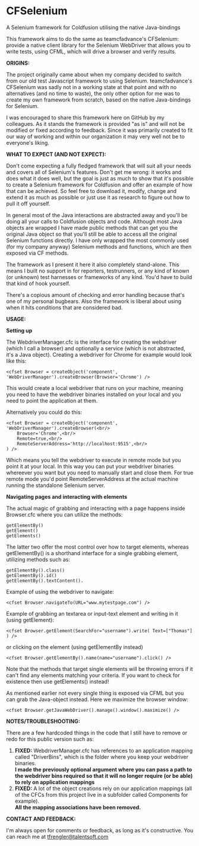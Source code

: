 # CFSelenium
A Selenium framework for Coldfusion utilising the native Java-bindings

This framework aims to do the same as teamcfadvance's CFSelenium: provide a native client library for the Selenium WebDriver that allows you to write tests, using CFML, which will drive a browser and verify results.

<b>ORIGINS:</b>

The project originally came about when my company decided to switch from our old test Javascript framework to using Selenium. 
teamcfadvance's CFSelenium was sadly not in a working state at that point and with no alternatives (and no time to waste), the only other
option for me was to create my own framework from scratch, based on the native Java-bindings for Selenium.

I was encouraged to share this framework here on GitHub by my colleagues. As it stands the framework is provided "as is" and will not be modified or fixed according to feedback. Since it was primarily created to fit our way of working and within our organization it may very well not be to everyone's liking.

<b>WHAT TO EXPECT (AND NOT EXPECT):</b>

Don't come expecting a fully fledged framework that will suit all your needs and covers all of Selenium's features. Don't get me wrong: it works and does what it does well, but the goal is just as much to show that it's possible to create a Selenium framework for Coldfusion and offer an example of how that can be achieved. So feel free to download it, modify, change and extend it as much as possible or just use it as research to figure out how to pull it off yourself.

In general most of the Java interactions are abstracted away and you'll be doing all your calls to Coldfusion objects and code. Although most Java objects are wrapped I have made public methods that can get you the original Java object so that you'll still be able to access all the original Selenium functions directly. I have only wrapped the most commonly used (for my company anyway) Selenium methods and functions, which are then exposed via CF methods.

The framework as I present it here it also completely stand-alone. This means I built no support in for reporters, testrunners, or any kind of known (or unknown) test harnesses or frameworks of any kind. You'd have to build that kind of hook yourself.

There's a copious amount of checking and error handling because that's one of my personal bugbears. Also the framework is liberal about using <cfthrow> when it hits conditions that are considered bad.

<b>USAGE:</b>

<b>Setting up</b>

The WebdriverManager.cfc is the interface for creating the webdriver (which I call a browser) and optionally a service (which is not abstracted, it's a Java object). Creating a webdriver for Chrome for example would look like this:
```
<cfset Browser = createObject('component', 'WebDriverManager').createBrowser(Browser='Chrome') />
```
This would create a local webdriver that runs on your machine, meaning you need to have the webdriver binaries installed on your local and you need to point the application at them.

Alternatively you could do this:
```
<cfset Browser = createObject('component', 'WebDriverManager').createBrowser(<br/>
	Browser='Chrome',<br/>
	Remote=true,<br/>
	RemoteServerAddress='http://localhost:9515',<br/>
) />
```
Which means you tell the webdriver to execute in remote mode but you point it at your local. In this way you can put your webdriver binaries whereever you want but you need to manually start and close them. For true remote mode you'd point RemoteServerAddress at the actual machine running the standalone Selenium server.

<b>Navigating pages and interacting with elements</b>

The actual magic of grabbing and interacting with a page happens inside Browser.cfc where you can utilize the methods:
```
getElementBy()
getElement()
getElements()
```
The latter two offer the most control over how to target elements, whereas getElementBy() is a shorthand interface for a single grabbing element, utilizing methods such as:
```
getElementBy().class()
getElementBy().id()
getElementBy().textContent().
```
Example of using the webdriver to navigate:
```
<cfset Browser.navigateTo(URL="www.mytestpage.com") />
```
Example of grabbing an textarea or input-text element and writing in it (using getElement):
```
<cfset Browser.getElement(SearchFor="username").write( Text=["Thomas"] ) />
```
or clicking on the element (using getElementBy instead)
```
<cfset Browser.getElementBy().name(name="username").click() />
```
Note that the methods that target single elements will be throwing errors if it can't find any elements matching your criteria. If you want to check for existence then use getElements() instead!

As mentioned earlier not every single thing is exposed via CFML but you can grab the Java-object instead. Here we maximize the browser window:
```
<cfset Browser.getJavaWebDriver().manage().window().maximize() />
```

<b>NOTES/TROUBLESHOOTING:</b>

There are a few hardcoded things in the code that I still have to remove or redo for this public version such as:
<ol>
<li><b>FIXED:</b> WebdriverManager.cfc has references to an application mapping called "DriverBins", which is the folder where you keep your webdriver binaries.<br/>
<b>I made the previously optional argument where you can pass a path to the webdriver bins required so that it will no longer require (or be able) to rely on application mappings</b>
</li>

<li><b>FIXED:</b> A lot of the object creations rely on our application mappings (all of the CFCs from this project live in a subfolder called Components for example).<br/> 
<b>All the mapping associations have been removed.</b>
</li>
</ol>

<b>CONTACT AND FEEDBACK:</b>

I'm always open for comments or feedback, as long as it's constructive. You can reach me at tfrengler@talentsoft.com
